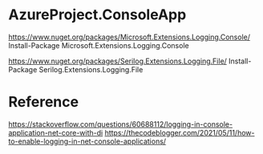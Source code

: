 ﻿# AzureProject.ConsoleApp

https://www.nuget.org/packages/Microsoft.Extensions.Logging.Console/
Install-Package Microsoft.Extensions.Logging.Console

https://www.nuget.org/packages/Serilog.Extensions.Logging.File/
Install-Package Serilog.Extensions.Logging.File

# Reference
https://stackoverflow.com/questions/60688112/logging-in-console-application-net-core-with-di
https://thecodeblogger.com/2021/05/11/how-to-enable-logging-in-net-console-applications/
